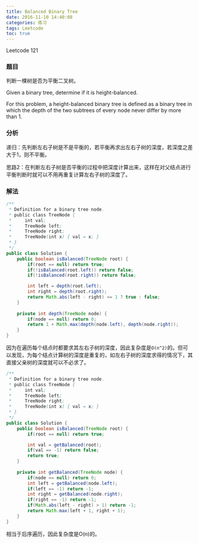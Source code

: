 ```yaml
---
title: Balanced Binary Tree
date: 2016-11-10 14:40:08
categories: 练习
tags: Leetcode
toc: true
---
```


Leetcode 121

### 题目

判断一棵树是否为平衡二叉树。

Given a binary tree, determine if it is height-balanced.

For this problem, a height-balanced binary tree is defined as a binary tree in which the depth of the two subtrees of every node never differ by more than 1.

### 分析

递归：先判断左右子树是不是平衡的，若平衡再求出左右子树的深度，若深度之差大于1，则不平衡。

思路2：在判断左右子树是否平衡的过程中把深度计算出来，这样在对父结点进行平衡判断时就可以不用再重复计算左右子树的深度了。

### 解法

```java
/**
 * Definition for a binary tree node.
 * public class TreeNode {
 *     int val;
 *     TreeNode left;
 *     TreeNode right;
 *     TreeNode(int x) { val = x; }
 * }
 */
public class Solution {
    public boolean isBalanced(TreeNode root) {
        if(root == null) return true;
        if(!isBalanced(root.left)) return false;
        if(!isBalanced(root.right)) return false;

        int left = depth(root.left);
        int right = depth(root.right);
        return Math.abs(left - right) <= 1 ? true : false;
    }
    
    private int depth(TreeNode node) {
        if(node == null) return 0;
        return 1 + Math.max(depth(node.left), depth(node.right));
    }
}
```

因为在遍历每个结点时都要求其左右子树的深度，因此复杂度是`O(n^2)`的。但可以发现，为每个结点计算树的深度是重复的，如左右子树的深度求得的情况下，其直接父亲树的深度就可以不必求了。

```java
/**
 * Definition for a binary tree node.
 * public class TreeNode {
 *     int val;
 *     TreeNode left;
 *     TreeNode right;
 *     TreeNode(int x) { val = x; }
 * }
 */
public class Solution {
    public boolean isBalanced(TreeNode root) {
        if(root == null) return true;

        int val = getBalanced(root);
        if(val == -1) return false;
        return true;
    }
    
    private int getBalanced(TreeNode node) {
        if(node == null) return 0;
        int left = getBalanced(node.left);
        if(left == -1) return -1;
        int right = getBalanced(node.right);
        if(right == -1) return -1;
        if(Math.abs(left - right) > 1) return -1;
        return Math.max(left + 1, right + 1);
    }
}
```

相当于后序遍历，因此复杂度是O(n)的。